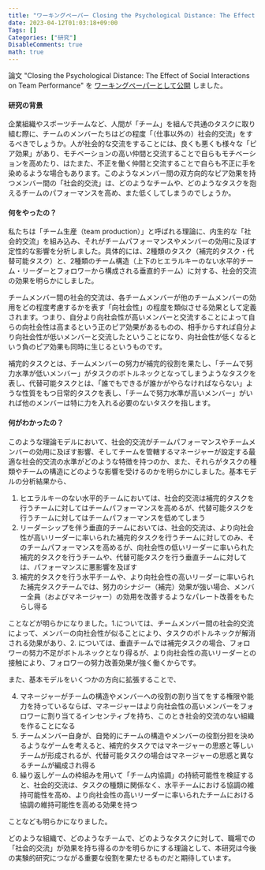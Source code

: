 ```yaml
---
title: "ワーキングペーパー Closing the Psychological Distance: The Effect of Social Interactions on Team Performance を公開しました"
date: 2023-04-12T01:03:18+09:00
Tags: []
Categories: ["研究"]
DisableComments: true
math: true
---
```


論文 "Closing the Psychological Distance: The Effect of Social Interactions on Team Performance" を [ワーキングペーパーとして公開](https://mpra.ub.uni-muenchen.de/117042/) しました。

#### 研究の背景

企業組織やスポーツチームなど、人間が「チーム」を組んで共通のタスクに取り組む際に、チームのメンバーたちはどの程度「（仕事以外の）社会的交流」をするべきでしょうか。人が社会的な交流をすることには、良くも悪くも様々な「ピア効果」があり、<!--more-->モチベーションの高い仲間と交流することで自らもモチベーションを高めたり、はたまた、不正を働く仲間と交流することで自らも不正に手を染めるような場合もあります。このようなメンバー間の双方向的なピア効果を持つメンバー間の「社会的交流」は、どのようなチームや、どのようなタスクを抱えるチームのパフォーマンスを高め、また低くしてしまうのでしょうか。

#### 何をやったの？

私たちは「チーム生産（team production）」と呼ばれる理論に、内生的な「社会的交流」を組み込み、それがチームパフォーマンスやメンバーの効用に及ぼす定性的な影響を分析しました。具体的には、2種類のタスク（補完的タスク・代替可能タスク）と、2種類のチーム構造（上下のヒエラルキーのない水平的チーム・リーダーとフォロワーから構成される垂直的チーム）に対する、社会的交流の効果を明らかにしました。

チームメンバー間の社会的交流は、各チームメンバーが他のチームメンバーの効用をどの程度考慮するかを表す「向社会性」の程度を類似させる効果として定義されます。つまり、自分より向社会性が高いメンバーと交流することによって自らの向社会性は高まるという正のピア効果があるものの、相手からすれば自分より向社会性が低いメンバーと交流したということになり、向社会性が低くなるという負のピア効果も同時に生じるというものです。

補完的タスクとは、チームメンバーの努力が補完的役割を果たし、「チームで努力水準が低いメンバー」がタスクのボトルネックとなってしまうようなタスクを表し、代替可能タスクとは、「誰でもできるが誰かがやらなければならない」ような性質をもつ日常的タスクを表し、「チームで努力水準が高いメンバー」がいれば他のメンバーは特に力を入れる必要のないタスクを指します。

#### 何がわかったの？

このような理論モデルにおいて、社会的交流がチームパフォーマンスやチームメンバーの効用に及ぼす影響、そしてチームを管轄するマネージャーが設定する最適な社会的交流の水準がどのような特徴を持つのか、また、それらがタスクの種類やチームの構造にどのような影響を受けるのかを明らかにしました。基本モデルの分析結果から、

1. ヒエラルキーのない水平的チームにおいては、社会的交流は補完的タスクを行うチームに対してはチームパフォーマンスを高めるが、代替可能タスクを行うチームに対してはチームパフォーマンスを低めてしまう
2. リーダーシップを伴う垂直的チームにおいては、社会的交流は、より向社会性が高いリーダーに率いられた補完的タスクを行うチームに対してのみ、そのチームパフォーマンスを高めるが、向社会性の低いリーダーに率いられた補完的タスクを行うチームや、代替可能タスクを行う垂直チームに対しては、パフォーマンスに悪影響を及ぼす
3. 補完的タスクを行う水平チームや、より向社会性の高いリーダーに率いられた補完タスクチームでは、努力のシナジー（補完）効果が強い場合、メンバー全員（およびマネージャー）の効用を改善するようなパレート改善をもたらし得る

ことなどが明らかになりました。1.については、チームメンバー間の社会的交流によって、メンバーの向社会性が似ることにより、タスクのボトルネックが解消される効果があり、2. については、垂直チームでは補完タスクの場合、フォロワーの努力不足がボトルネックとなり得るが、より向社会性の高いリーダーとの接触により、フォロワーの努力改善効果が強く働くからです。

また、基本モデルをいくつかの方向に拡張することで、

4. マネージャーがチームの構造やメンバーへの役割の割り当てをする権限や能力を持っているならば、マネージャーはより向社会性の高いメンバーをフォロワーに割り当てるインセンティブを持ち、このとき社会的交流のない組織を作ることになる
5. チームメンバー自身が、自発的にチームの構造やメンバーの役割分担を決めるようなゲームを考えると、補完的タスクではマネージャーの思惑と等しいチームが形成されるが、代替可能タスクの場合はマネージャーの思惑と異なるチームが編成され得る
6. 繰り返しゲームの枠組みを用いて「チーム内協調」の持続可能性を検証すると、社会的交流は、タスクの種類に関係なく、水平チームにおける協調の維持可能性を高め、より向社会性の高いリーダーに率いられたチームにおける協調の維持可能性を高める効果を持つ

ことなども明らかになりました。

どのような組織で、どのようなチームで、どのようなタスクに対して、職場での「社会的交流」が効果を持ち得るのかを明らかにする理論として、本研究は今後の実験的研究につながる重要な役割を果たせるものだと期待しています。
